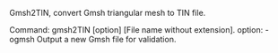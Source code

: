 Gmsh2TIN, convert Gmsh triangular mesh to TIN file.

Command: gmsh2TIN [option] [File name without extension].
option: -ogmsh        Output a new Gmsh file for validation.
